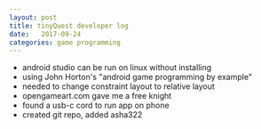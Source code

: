 ```yaml
---
layout: post
title: tinyQuest developer log
date:   2017-09-24
categories: game programming
---
```


- android studio can be run on linux without installing
- using John Horton's "android game programming by example"
- needed to change constraint layout to relative layout
- opengameart.com gave me a free knight
- found a usb-c cord to run app on phone
- created git repo, added asha322
